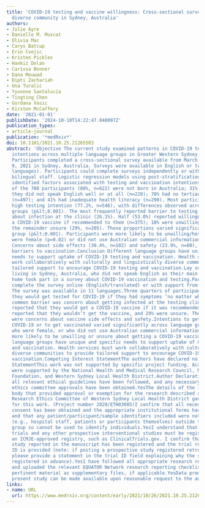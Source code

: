 ```yaml
---
title: 'COVID-19 testing and vaccine willingness: Cross-sectional survey in a culturally
  diverse community in Sydney, Australia'
authors:
- Julie Ayre
- Danielle M. Muscat
- Olivia Mac
- Carys Batcup
- Erin Cvejic
- Kristen Pickles
- Hankiz Dolan
- Carissa Bonner
- Dana Mouwad
- Dipti Zachariah
- Una Turalic
- Yyvonne Santalucia
- Tingting Chen
- Gordana Vasic
- Kirsten McCaffery
date: '2021-01-01'
publishDate: '2024-10-10T14:22:47.040097Z'
publication_types:
- article-journal
publication: '*medRxiv*'
doi: 10.1101/2021.10.25.21265503
abstract: 'Objective The current study examined patterns in COVID-19 testing and vaccination
  intentions across multiple language groups in Greater Western Sydney, Australia.Methods
  Participants completed a cross-sectional survey available from March 21 to July
  9, 2021 in Sydney, Australia. Surveys were available in English or translated (11
  languages). Participants could complete surveys independently or with support from
  bilingual staff. Logistic regression models using post-stratification weighted frequencies
  identified factors associated with testing and vaccination intentions.Results Most
  of the 708 participants (88%, n=622) were not born in Australia; 31% reported that
  they did not speak English well or at all (n=220); 70% had no tertiary qualifications
  (n=497); and 41% had inadequate health literacy (n=290). Most participants reported
  high testing intention (77.2%, n=546), with differences observed across language
  groups (p&lt;0.001). The most frequently reported barrier to testing was concerns
  about infection at the clinic (26.1%). Half (53.0%) reported willingness to get
  a COVID-19 vaccine if recommended to them (n=375); 18% were unwilling (n=127), and
  the remainder unsure (29%, n=205). These proportions varied significantly by language
  group (p&lt;0.001). Participants were more likely to be unwilling/hesitant if they
  were female (p=0.02) or did not use Australian commercial information sources (p=0.01).
  Concerns about side effects (30.4%, n=102) and safety (23.9%, n=80), were key reported
  barriers to vaccination.Conclusion Different language groups have unique and specific
  needs to support uptake of COVID-19 testing and vaccination. Health services must
  work collaboratively with culturally and linguistically diverse communities to provide
  tailored support to encourage COVID-19 testing and vaccination.Lay summary708 adults
  living in Sydney, Australia, who did not speak English as their main language at
  home took part in a survey about COVID-19 vaccination and testing.Participants could
  complete the survey online (English/translated) or with support from bilingual staff.
  The survey was available in 11 languages.Three quarters of participants (77%) reported
  they would get tested for COVID-19 if they had symptoms ‘no matter what.’ The most
  common barrier was concern about getting infected at the testing clinic.53% of participants
  reported that they would get a COVID-19 vaccine if it was recommended to them. 18%
  reported that they wouldn’t get the vaccine, and 29% were unsure. The main barriers
  were concerns about vaccine side effects and safety.Intentions to get tested for
  COVID-19 or to get vaccinated varied significantly across language groups. Participants
  who were female, or who did not use Australian commercial information sources were
  more likely to be unwilling or unsure about getting a COVID-19 vaccine.Different
  language groups have unique and specific needs to support uptake of COVID-19 testing
  and vaccination. Health services must work collaboratively with culturally and linguistically
  diverse communities to provide tailored support to encourage COVID-19 testing and
  vaccination.Competing Interest StatementThe authors have declared no competing interest.Funding
  StatementThis work was not supported by specific project funding. Academic authors
  were supported by the National Health and Medical Research Council, National Heart
  Foundation, and Western Sydney Local Health District.Author DeclarationsI confirm
  all relevant ethical guidelines have been followed, and any necessary IRB and/or
  ethics committee approvals have been obtained.YesThe details of the IRB/oversight
  body that provided approval or exemption for the research described are given below:Human
  Research Ethics Committee of Western Sydney Local Health District gave ethical approval
  for this work. (Project number 2020/ETH03085)I confirm that all necessary patient/participant
  consent has been obtained and the appropriate institutional forms have been archived,
  and that any patient/participant/sample identifiers included were not known to anyone
  (e.g., hospital staff, patients or participants themselves) outside the research
  group so cannot be used to identify individuals.YesI understand that all clinical
  trials and any other prospective interventional studies must be registered with
  an ICMJE-approved registry, such as ClinicalTrials.gov. I confirm that any such
  study reported in the manuscript has been registered and the trial registration
  ID is provided (note: if posting a prospective study registered retrospectively,
  please provide a statement in the trial ID field explaining why the study was not
  registered in advance).YesI have followed all appropriate research reporting guidelines
  and uploaded the relevant EQUATOR Network research reporting checklist(s) and other
  pertinent material as supplementary files, if applicable.YesData produced in the
  present study can be made available upon reasonable request to the authors'
links:
- name: URL
  url: https://www.medrxiv.org/content/early/2021/10/26/2021.10.25.21265503
---
```


